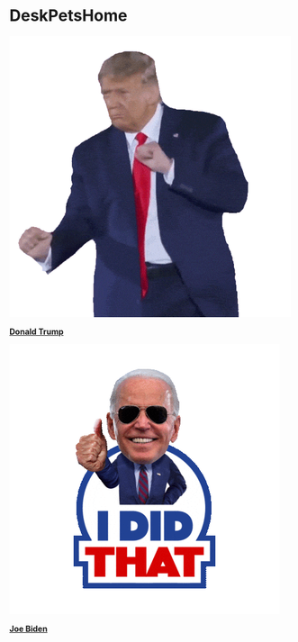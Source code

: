 # DeskPetsHome

<img src="./art/Donald%20Trump.gif" style="width: 100;">

**[Donald Trump](./pack/Donald%20Trump.zip)**

<img src="./art/Joe Biden.gif" style="width: 100;">

**[Joe Biden](./pack/Joe%20Biden.zip)**